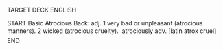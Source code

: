 TARGET DECK
ENGLISH

START
Basic
Atrocious
Back: adj. 1 very bad or unpleasant (atrocious manners). 2 wicked (atrocious cruelty).  atrociously adv. [latin atrox cruel]
END
